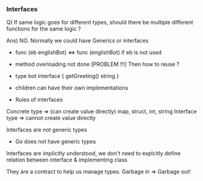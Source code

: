 ### Interfaces

Q) If same logic goes for different types, should there
    be multiple different functions for the same logic ?

Ans) NO. Normally we could have Generics or interfaces

* func (eb englishBot) <=> func (englishBot) if eb is not used

* method overloading not done [PROBLEM !!!] Then how to reuse ?


* type bot interface {
	getGreeting() string
}

* children can have their own implementations

* Rules of interfaces

Concrete type => (can create value directly) map, struct, int, string
Interface type => cannot create value directly

Interfaces are not generic types

* Go does not have generic types

Interfaces are implicitly understood, we don't need to explcitly define relation between interface & implementing class

They are a contract to help us manage types.
Garbage in => Garbage out!